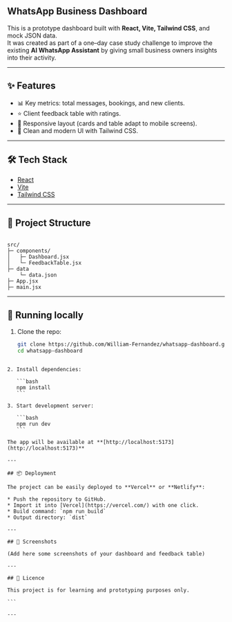 ## WhatsApp Business Dashboard

This is a prototype dashboard built with **React, Vite, Tailwind CSS**, and mock JSON data.  
It was created as part of a one–day case study challenge to improve the existing **AI WhatsApp Assistant** by giving small business owners insights into their activity.

---

## ✨ Features

-   📊 Key metrics: total messages, bookings, and new clients.
-   ⭐ Client feedback table with ratings.
-   📱 Responsive layout (cards and table adapt to mobile screens).
-   🎨 Clean and modern UI with Tailwind CSS.

---

## 🛠️ Tech Stack

-   [React](https://react.dev/)
-   [Vite](https://vitejs.dev/)
-   [Tailwind CSS](https://tailwindcss.com/)

---

## 📂 Project Structure

```

src/
├─ components/
│   ├─ Dashboard.jsx
│   └─ FeedbackTable.jsx
├─ data
    └─ data.json
├─ App.jsx
├─ main.jsx

```

---

## 🚀 Running locally

1. Clone the repo:
    ```bash
    git clone https://github.com/William-Fernandez/whatsapp-dashboard.git
    cd whatsapp-dashboard
    ```

````

2. Install dependencies:

   ```bash
   npm install
   ```

3. Start development server:

   ```bash
   npm run dev
   ```

The app will be available at **[http://localhost:5173](http://localhost:5173)**

---

## 📦 Deployment

The project can be easily deployed to **Vercel** or **Netlify**:

* Push the repository to GitHub.
* Import it into [Vercel](https://vercel.com/) with one click.
* Build command: `npm run build`
* Output directory: `dist`

---

## 📸 Screenshots

(Add here some screenshots of your dashboard and feedback table)

---

## 📜 Licence

This project is for learning and prototyping purposes only.

```

---
````
